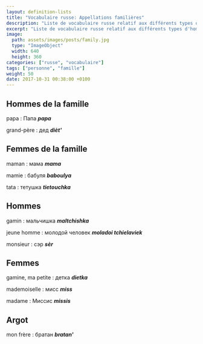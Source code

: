 ```yaml
---
layout: definition-lists
title: "Vocabulaire russe: Appellations familières"
description: "Liste de vocabulaire russe relatif aux différents types d'homme et à la famille."
excerpt: "Liste de vocabulaire russe relatif aux différents types d'homme et à la famille."
image:
  path: assets/images/posts/family.jpg
  type: "ImageObject"
  width: 640
  height: 360
categories: ["russe", "vocabulaire"]
tags: ["personne", "famille"]
weight: 50
date: 2017-10-31 00:38:00 +0100
---
```


## Hommes de la famille

papa
: Папа
*__papa__*

grand-père
: дед
*__dièt'__*


## Femmes de la famille

maman
: мама
*__mama__*

mamie
: бабуля
*__baboulya__*

tata
: тетушка
*__tietouchka__*


## Hommes

gamin
: мальчишка
*__maltchishka__*

jeune homme
: молодой человек
*__moladoi tchielaviek__*

monsieur
: сэр
*__sèr__*


## Femmes

gamine, ma petite
: детка
*__dietka__*

mademoiselle
: мисс
*__miss__*

madame
: Миссис
*__missis__*


## Argot

mon frère
: братан
*__bratan'__*

